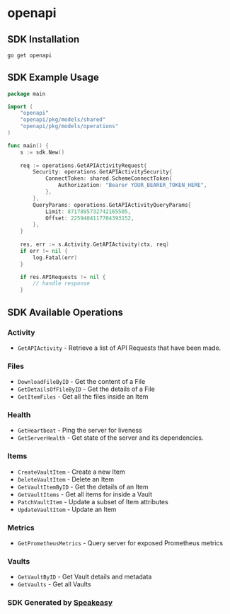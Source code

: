 # openapi

<!-- Start SDK Installation -->
## SDK Installation

```bash
go get openapi
```
<!-- End SDK Installation -->

## SDK Example Usage
<!-- Start SDK Example Usage -->
```go
package main

import (
    "openapi"
    "openapi/pkg/models/shared"
    "openapi/pkg/models/operations"
)

func main() {
    s := sdk.New()
    
    req := operations.GetAPIActivityRequest{
        Security: operations.GetAPIActivitySecurity{
            ConnectToken: shared.SchemeConnectToken{
                Authorization: "Bearer YOUR_BEARER_TOKEN_HERE",
            },
        },
        QueryParams: operations.GetAPIActivityQueryParams{
            Limit: 8717895732742165505,
            Offset: 2259404117704393152,
        },
    }
    
    res, err := s.Activity.GetAPIActivity(ctx, req)
    if err != nil {
        log.Fatal(err)
    }

    if res.APIRequests != nil {
        // handle response
    }
```
<!-- End SDK Example Usage -->

<!-- Start SDK Available Operations -->
## SDK Available Operations

### Activity

* `GetAPIActivity` - Retrieve a list of API Requests that have been made.

### Files

* `DownloadFileByID` - Get the content of a File
* `GetDetailsOfFileByID` - Get the details of a File
* `GetItemFiles` - Get all the files inside an Item

### Health

* `GetHeartbeat` - Ping the server for liveness
* `GetServerHealth` - Get state of the server and its dependencies.

### Items

* `CreateVaultItem` - Create a new Item
* `DeleteVaultItem` - Delete an Item
* `GetVaultItemByID` - Get the details of an Item
* `GetVaultItems` - Get all items for inside a Vault
* `PatchVaultItem` - Update a subset of Item attributes
* `UpdateVaultItem` - Update an Item

### Metrics

* `GetPrometheusMetrics` - Query server for exposed Prometheus metrics

### Vaults

* `GetVaultByID` - Get Vault details and metadata
* `GetVaults` - Get all Vaults

<!-- End SDK Available Operations -->

### SDK Generated by [Speakeasy](https://docs.speakeasyapi.dev/docs/using-speakeasy/client-sdks)
